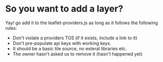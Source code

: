 So you want to add a layer?
=======

Yay! go add it to the leaflet-providers.js as long as it follows the following
rules:

- Don't violate a providers TOS (if it exists, include a link to it)
- Don't pre-populate api keys with working keys.
- It should be a basic tile source, no exteral libraries etc.
- The owner hasn't asked us to remove it (hasn't happened yet)
